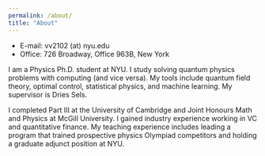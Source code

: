 ```yaml
---
permalink: /about/
title: "About"
---
```

- E-mail: vv2102 (at) nyu.edu
- Office: 726 Broadway, Office 963B, New York

I am a Physics Ph.D. student at NYU.
I study solving quantum physics problems with computing (and vice versa).
My tools include quantum field theory, optimal control, statistical physics, and machine learning.
My supervisor is Dries Sels.

I completed Part III at the University of Cambridge and Joint Honours Math and Physics at McGill University.
I gained industry experience working in VC and quantitative finance.
My teaching experience includes leading a program that trained prospective physics Olympiad competitors and holding a graduate adjunct position at NYU.
    